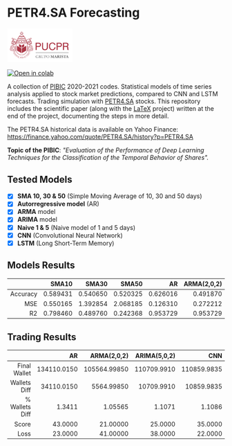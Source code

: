 # PETR4.SA Forecasting

<img src="https://github.com/gprzy/credit-scoring/blob/main/assets/puc.png" width="30%" height="30%"/>

[![Open in colab](https://colab.research.google.com/assets/colab-badge.svg)](https://colab.research.google.com/github/gprzy/PETR4.SA-forecasting/blob/main/PETR4.SA-forecasting.ipynb)

A collection of [PIBIC](https://www.pucpr.br/iniciacaocientifica/) 2020-2021 codes. Statistical models of time series analysis applied to stock market predictions, compared to CNN and LSTM forecasts. Trading simulation with [PETR4.SA](https://finance.yahoo.com/quote/PETR4.SA/history?p=PETR4.SA) stocks. This repository includes the scientific paper (along with the [LaTeX](https://www.latex-project.org/) project) written at the end of the project, documenting the steps in more detail.

The PETR4.SA historical data is available on Yahoo Finance: https://finance.yahoo.com/quote/PETR4.SA/history?p=PETR4.SA

**Topic of the PIBIC**: *"Evaluation of the Performance of Deep Learning Techniques for the Classification of the Temporal Behavior of Shares".*

## Tested Models
- [X] **SMA 10, 30 & 50** (Simple Moving Average of 10, 30 and 50 days)
- [X] **Autorregressive model** (AR)
- [X] **ARMA** model
- [X] **ARIMA** model
- [X] **Naive 1 & 5** (Naive model of 1 and 5 days)
- [X] **CNN** (Convolutional Neural Network)
- [X] **LSTM** (Long Short-Term Memory)

## Models Results

|          |    SMA10 |    SMA30 |    SMA50 |       AR | ARMA(2,0,2) | ARIMA(5,0,2) |   Naive1 |   Naive5 |       CNN |     LSTM |
|---------:|---------:|---------:|---------:|---------:|------------:|-------------:|---------:|---------:|----------:|---------:|
| Accuracy | 0.589431 | 0.540650 | 0.520325 | 0.626016 |    0.491870 |     0.508130 | 0.491870 | 0.520325 |  0.544715 | 0.524390 |
|      MSE | 0.550165 | 1.392854 | 2.068185 | 0.126310 |    0.272212 |     0.293134 | 0.244692 | 1.064078 |  4.456264 | 1.356165 |
|       R2 | 0.798460 | 0.489760 | 0.242368 | 0.953729 |    0.953729 |     0.891471 | 0.910363 | 0.610200 | -0.632448 | 0.503201 |

## Trading Results

|                |          AR |  ARMA(2,0,2) | ARIMA(5,0,2) |         CNN |        LSTM |
|---------------:|------------:|-------------:|-------------:|------------:|------------:|
|   Final Wallet | 134110.0150 | 105564.99850 |  110709.9910 | 110859.9835 | 103360.0075 |
|   Wallets Diff |  34110.0150 |   5564.99850 |   10709.9910 |  10859.9835 |   3360.0075 |
| % Wallets Diff |      1.3411 |      1.05565 |       1.1071 |      1.1086 |      1.0336 |
|          Score |     43.0000 |     21.00000 |      25.0000 |     35.0000 |     16.0000 |
|           Loss |     23.0000 |     41.00000 |      38.0000 |     22.0000 |     17.0000 |
